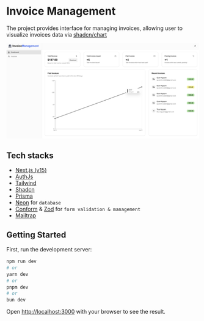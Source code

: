 # Invoice Management

The project provides interface for managing invoices, allowing user to visualize invoices data via [shadcn/chart](https://ui.shadcn.com/docs/components/chart)

![landing-img](./public/landing.png)

## Tech stacks

- [Next.js (v15)](https://nextjs.org/docs)
- [AuthJs](https://authjs.dev/)
- [Tailwind](https://tailwindcss.com/)
- [Shadcn](https://ui.shadcn.com)
- [Prisma](https://www.prisma.io/)
- [Neon](https://console.neon.tech/app/projects) for `database`
- [Conform](https://conform.guide/) & [Zod](https://zod.dev/) for `form validation & management`
- [Mailtrap](https://mailtrap.io/)

## Getting Started

First, run the development server:

```bash
npm run dev
# or
yarn dev
# or
pnpm dev
# or
bun dev
```

Open [http://localhost:3000](http://localhost:3000) with your browser to see the result.
